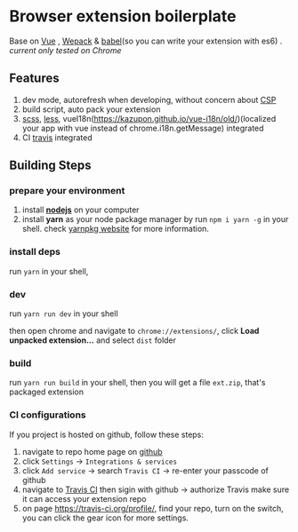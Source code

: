 # Browser extension boilerplate
Base on [Vue](https://vuejs.org/) , [Wepack](https://webpack.github.io/) & [babel](https://babeljs.io/)(so you can write your extension with es6) . *current only tested on Chrome*

## Features
1. dev mode, autorefresh when developing, without concern about [CSP](https://developer.chrome.com/extensions/contentSecurityPolicy)
2. build script, auto pack your extension
3. [scss](http://sass-lang.com/), [less](http://lesscss.org/), vueI18n(https://kazupon.github.io/vue-i18n/old/)(localized your app with vue instead of chrome.i18n.getMessage) integrated
4. CI [travis](https://docs.travis-ci.com/) integrated

## Building Steps
### prepare your environment
1. install **[nodejs](https://nodejs.org/en/download/)** on your computer
2. install **yarn** as your node package manager by run `npm i yarn -g` in your shell. check [yarnpkg website](https://yarnpkg.com/en/docs/) for more information.

### install deps
run `yarn` in your shell, 

### dev
run `yarn run dev` in your shell

then open chrome and navigate to `chrome://extensions/`, click **Load unpacked extension...** and select `dist` folder

### build
run `yarn run build` in your shell, then you will get a file `ext.zip`, that's packaged extension

### CI configurations
If you project is hosted on github, follow these steps:

1. navigate to repo home page on [github](http://github.com)
2. click `Settings` -> `Integrations & services`
3. click `Add service` -> search `Travis CI` -> re-enter your passcode of github
4. navigate to [Travis CI](https://travis-ci.org/profile) then sigin with github -> authorize Travis make sure it can access your extension repo
5. on page https://travis-ci.org/profile/<your-user-name>, find your repo, turn on the switch, you can click the gear icon for more settings.




